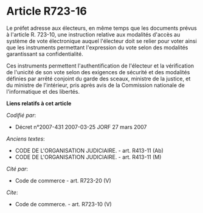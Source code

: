 # Article R723-16

Le préfet adresse aux électeurs, en même temps que les documents prévus à l'article R. 723-10, une instruction relative aux
modalités d'accès au système de vote électronique auquel l'électeur doit se relier pour voter ainsi que les instruments
permettant l'expression du vote selon des modalités garantissant sa confidentialité.

Ces instruments permettent l'authentification de l'électeur et la vérification de l'unicité de son vote selon des exigences
de sécurité et des modalités définies par arrêté conjoint du garde des sceaux, ministre de la justice, et du ministre de
l'intérieur, pris après avis de la Commission nationale de l'informatique et des libertés.

**Liens relatifs à cet article**

_Codifié par_:

  - Décret n°2007-431 2007-03-25 JORF 27 mars 2007

_Anciens textes_:

  - CODE DE L'ORGANISATION JUDICIAIRE. - art. R413-11 (Ab)
  - CODE DE L'ORGANISATION JUDICIAIRE. - art. R413-11 (M)

_Cité par_:

  - Code de commerce - art. R723-20 (V)

_Cite_:

  - Code de commerce. - art. R723-10 (V)
